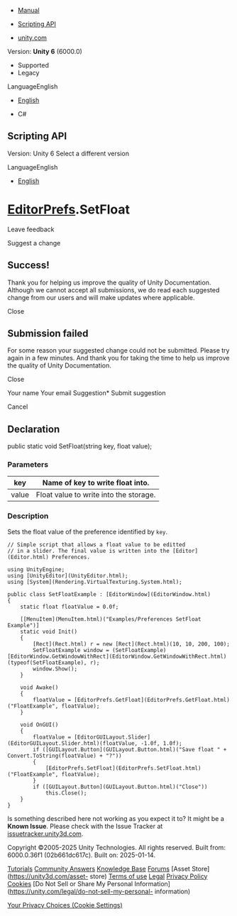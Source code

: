[ ]()

  * [Manual](../Manual/index.html)
  * [Scripting API](../ScriptReference/index.html)

  * [unity.com](https://unity.com/)

Version: **Unity 6** (6000.0)

  * Supported
  * Legacy

LanguageEnglish

  * [English]()

  * C#

[ ](https://docs.unity3d.com)

## Scripting API

Version: Unity 6 Select a different version

LanguageEnglish

  * [English]()

#  [EditorPrefs](EditorPrefs.html).SetFloat

Leave feedback

Suggest a change

## Success!

Thank you for helping us improve the quality of Unity Documentation. Although
we cannot accept all submissions, we do read each suggested change from our
users and will make updates where applicable.

Close

## Submission failed

For some reason your suggested change could not be submitted. Please <a>try
again</a> in a few minutes. And thank you for taking the time to help us
improve the quality of Unity Documentation.

Close

Your name Your email Suggestion* Submit suggestion

Cancel

[ ]()

## Declaration

public static void SetFloat(string key, float value);

### Parameters

key | Name of key to write float into.  
---|---  
value | Float value to write into the storage.  
  
### Description

Sets the float value of the preference identified by `key`.

    
    
    // Simple script that allows a float value to be editted
    // in a slider. The final value is written into the [Editor](Editor.html) Preferences.  
      
    using UnityEngine;
    using [UnityEditor](UnityEditor.html);
    using [System](Rendering.VirtualTexturing.System.html);  
      
    public class SetFloatExample : [EditorWindow](EditorWindow.html)
    {
        static float floatValue = 0.0f;  
      
        [[MenuItem](MenuItem.html)("Examples/Preferences SetFloat Example")]
        static void Init()
        {
            [Rect](Rect.html) r = new [Rect](Rect.html)(10, 10, 200, 100);
            SetFloatExample window = (SetFloatExample)[EditorWindow.GetWindowWithRect](EditorWindow.GetWindowWithRect.html)(typeof(SetFloatExample), r);
            window.Show();
        }  
      
        void Awake()
        {
            floatValue = [EditorPrefs.GetFloat](EditorPrefs.GetFloat.html)("FloatExample", floatValue);
        }  
      
        void OnGUI()
        {
            floatValue = [EditorGUILayout.Slider](EditorGUILayout.Slider.html)(floatValue, -1.0f, 1.0f);
            if ([GUILayout.Button](GUILayout.Button.html)("Save float " + Convert.ToString(floatValue) + "?"))
            {
                [EditorPrefs.SetFloat](EditorPrefs.SetFloat.html)("FloatExample", floatValue);
            }
            if ([GUILayout.Button](GUILayout.Button.html)("Close"))
                this.Close();
        }
    }
    

Is something described here not working as you expect it to? It might be a
**Known Issue**. Please check with the Issue Tracker at
[issuetracker.unity3d.com](https://issuetracker.unity3d.com).

Copyright ©2005-2025 Unity Technologies. All rights reserved. Built from:
6000.0.36f1 (02b661dc617c). Built on: 2025-01-14.

[Tutorials](https://unity3d.com/learn) [Community
Answers](https://answers.unity3d.com) [Knowledge
Base](https://support.unity3d.com/hc/en-us)
[Forums](https://forum.unity3d.com) [Asset Store](https://unity3d.com/asset-
store) [Terms of use](https://docs.unity3d.com/Manual/TermsOfUse.html)
[Legal](https://unity.com/legal) [Privacy
Policy](https://unity.com/legal/privacy-policy)
[Cookies](https://unity.com/legal/cookie-policy) [Do Not Sell or Share My
Personal Information](https://unity.com/legal/do-not-sell-my-personal-
information)

[Your Privacy Choices (Cookie Settings)](javascript:void\(0\);)

